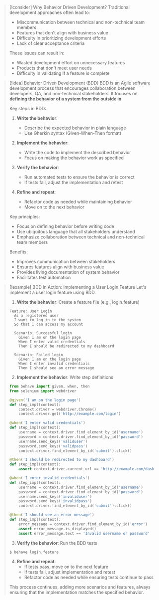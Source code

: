 > [!consider] Why Behavior Driven Development?
> Traditional development approaches often lead to:
> - Miscommunication between technical and non-technical team members
> - Features that don't align with business value
> - Difficulty in prioritizing development efforts
> - Lack of clear acceptance criteria
> 
> These issues can result in:
> - Wasted development effort on unnecessary features
> - Products that don't meet user needs
> - Difficulty in validating if a feature is complete

> [!idea] Behavior Driven Development (BDD)
> BDD is an Agile software development process that encourages collaboration between developers, QA, and non-technical stakeholders. It focuses on **defining the behavior of a system from the outside in**.
> 
> Key steps in BDD:
> 
> 1. **Write the behavior**: 
>    - Describe the expected behavior in plain language
>    - Use Gherkin syntax (Given-When-Then format)
> 
> 2. **Implement the behavior**: 
>    - Write the code to implement the described behavior
>    - Focus on making the behavior work as specified
> 
> 3. **Verify the behavior**: 
>    - Run automated tests to ensure the behavior is correct
>    - If tests fail, adjust the implementation and retest
> 
> 4. **Refine and repeat**: 
>    - Refactor code as needed while maintaining behavior
>    - Move on to the next behavior
> 
> Key principles:
> - Focus on defining behavior before writing code
> - Use ubiquitous language that all stakeholders understand
> - Emphasize collaboration between technical and non-technical team members
> 
> Benefits:
> - Improves communication between stakeholders
> - Ensures features align with business value
> - Provides living documentation of system behavior
> - Facilitates test automation

> [!example] BDD in Action: Implementing a User Login Feature
> Let's implement a user login feature using BDD.
> 
> 1. **Write the behavior**: Create a feature file (e.g., login.feature)
> ```gherkin
> Feature: User Login
>   As a registered user
>   I want to log in to the system
>   So that I can access my account
> 
>   Scenario: Successful login
>     Given I am on the login page
>     When I enter valid credentials
>     Then I should be redirected to my dashboard
> 
>   Scenario: Failed login
>     Given I am on the login page
>     When I enter invalid credentials
>     Then I should see an error message
> ```
> 
> 2. **Implement the behavior**: Write step definitions
> ```python
> from behave import given, when, then
> from selenium import webdriver
> 
> @given('I am on the login page')
> def step_impl(context):
>     context.driver = webdriver.Chrome()
>     context.driver.get('http://example.com/login')
> 
> @when('I enter valid credentials')
> def step_impl(context):
>     username = context.driver.find_element_by_id('username')
>     password = context.driver.find_element_by_id('password')
>     username.send_keys('validuser')
>     password.send_keys('validpass')
>     context.driver.find_element_by_id('submit').click()
> 
> @then('I should be redirected to my dashboard')
> def step_impl(context):
>     assert context.driver.current_url == 'http://example.com/dashboard'
> 
> @when('I enter invalid credentials')
> def step_impl(context):
>     username = context.driver.find_element_by_id('username')
>     password = context.driver.find_element_by_id('password')
>     username.send_keys('invaliduser')
>     password.send_keys('invalidpass')
>     context.driver.find_element_by_id('submit').click()
> 
> @then('I should see an error message')
> def step_impl(context):
>     error_message = context.driver.find_element_by_id('error')
>     assert error_message.is_displayed()
>     assert error_message.text == 'Invalid username or password'
> ```
> 
> 3. **Verify the behavior**: Run the BDD tests
> ```
> $ behave login.feature
> ```
> 
> 4. **Refine and repeat**: 
>    - If tests pass, move on to the next feature
>    - If tests fail, adjust implementation and retest
>    - Refactor code as needed while ensuring tests continue to pass
> 
> This process continues, adding more scenarios and features, always ensuring that the implementation matches the specified behavior.
